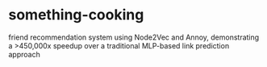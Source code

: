 # something-cooking
friend recommendation system using Node2Vec and Annoy, demonstrating a >450,000x speedup over a traditional MLP-based link prediction approach
